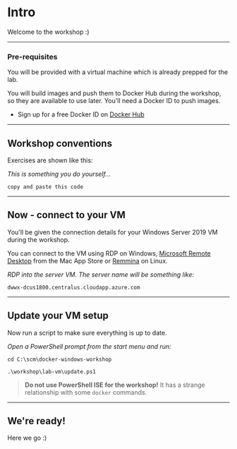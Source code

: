 ﻿# Intro

Welcome to the workshop :)

---

### Pre-requisites

You will be provided with a virtual machine which is already prepped for the lab.

You will build images and push them to Docker Hub during the workshop, so they are available to use later. You'll need a Docker ID to push images.

- Sign up for a free Docker ID on [Docker Hub](https://hub.docker.com)

---

## Workshop conventions

Exercises are shown like this:

_This is something you do yourself..._

```
copy and paste this code
```

---

## Now - connect to your VM 

You'll be given the connection details for your Windows Server 2019 VM during the workshop.

You can connect to the VM using RDP on Windows, [Microsoft Remote Desktop](https://itunes.apple.com/us/app/microsoft-remote-desktop-8-0/id715768417) from the Mac App Store or [Remmina](https://github.com/FreeRDP/Remmina/wiki#for-end-users) on Linux.

_RDP into the server VM. The server name will be something like:_

```
dwwx-dcus1800.centralus.cloudapp.azure.com
```

---

## Update your VM setup

Now run a script to make sure everything is up to date.

_Open a PowerShell prompt from the start menu and run:_

```
cd C:\scm\docker-windows-workshop

.\workshop\lab-vm\update.ps1
```

> **Do not use PowerShell ISE for the workshop!** It has a strange relationship with some `docker` commands.

---

## We're ready!

Here we go :)

